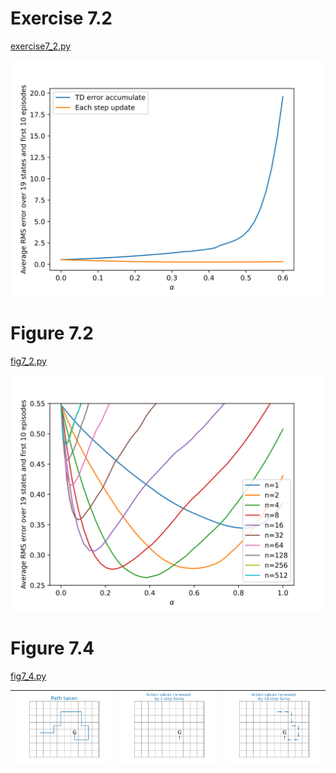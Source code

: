 # Exercise 7.2
[exercise7_2.py](exercise7_2.py)

![ex7_2](figs/ex7_2.svg)

# Figure 7.2
[fig7_2.py](fig7_2.py)

![fig7_2](figs/fig7_2.svg)


# Figure 7.4
[fig7_4.py](fig7_4.py)

|![fig7_4a](figs/fig7_4_path.svg)|![fig7_4b](figs/fig7_4_updates_1.svg)|![fig7_4c](figs/fig7_4_updates_10.svg)
:-------------------------:|:----------------------------:|:---------------:
